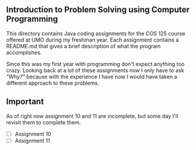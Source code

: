 ## Introduction to Problem Solving using Computer Programming
This directory contains Java coding assignments for the COS 125 course offered at UMO during my freshman year. Each assignment contains a README.md that gives a brief description of what the program accomplishes.

Since this was my first year with programming don't expect anything too crazy. Looking back at a lot of these assignments now I only have to ask _"Why?"_ because with the experience I have now I would have taken a different approach to these problems.

## Important
As of right now assignment 10 and 11 are incomplete, but some day I'll revisit them to complete them.
- [ ] Assignment 10
- [ ] Assignment 11
